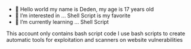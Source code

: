 - 👋 Hello world my name is Deden, my age is 17 years old
- 👀 I’m interested in ... Shell Script is my favorite
- 🌱 I’m currently learning ... Shell Script

This account only contains bash script code
I use bash scripts to create automatic tools for exploitation and scanners on website vulnerabilities
<!---
shfav/shfav is a ✨ special ✨ repository because its `README.md` (this file) appears on your GitHub profile.
You can click the Preview link to take a look at your changes.
--->
